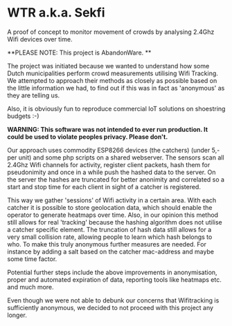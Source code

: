 # WTR a.k.a. Sekfi
A proof of concept to monitor movement of crowds by analysing 2.4Ghz Wifi devices over time.

**PLEASE NOTE: This project is AbandonWare. **

The project was initiated because we wanted to understand how some Dutch municipalities perform crowd measurements utilising Wifi Tracking. We attempted to approach their methods as closely as possible based on the little information we had, to find out if this was in fact as 'anonymous' as they are telling us.

Also, it is obviously fun to reproduce commercial IoT solutions on shoestring budgets :-)

**WARNING: This software was not intended to ever run production. It could be used to violate peoples privacy. Please don't.**

Our approach uses commodity ESP8266 devices (the catchers) (under 5,- per unit) and some php scripts on a shared webserver. The sensors scan all 2.4Ghz Wifi channels for activity, register client packets, hash them for pseudonimity and once in a while push the hashed data to the server. On the server the hashes are truncated for better anonimity and correlated so a start and stop time for each client in sight of a catcher is registered.

This way we gather 'sessions' of Wifi activity in a certain area. With each catcher it is possible to store geolocation data, which should enable the operator to generate heatmaps over time. Also, in our opinion this method still allows for real 'tracking' because the hashing algorithm does not utilise a catcher specific element. The truncation of hash data still allows for a very small collision rate, allowing people to learn which hash belongs to who. To make this truly anonymous further measures are needed. For instance by adding a salt based on the catcher mac-address and maybe some time factor.

Potential further steps include the above improvements in anonymisation, proper and automated expiration of data, reporting tools like heatmaps etc. and much more.

Even though we were not able to debunk our concerns that Wifitracking is sufficiently anonymous, we decided to not proceed with this project any longer. 